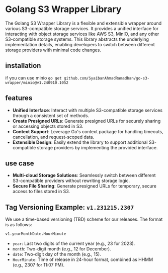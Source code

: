 # Golang S3 Wrapper Library
The Golang S3 Wrapper Library is a flexible and extensible wrapper around various S3-compatible storage services. It provides a unified interface for interacting with object storage services like AWS S3, MinIO, and any other S3-compatible storage systems. This library abstracts the underlying implementation details, enabling developers to switch between different storage providers with minimal code changes.

## installation
if you can use minio
`go get github.com/SyaibanAhmadRamadhan/go-s3-wrapper/minio@v1.240910.1052`

## features
- **Unified Interface**: Interact with multiple S3-compatible storage services through a consistent set of methods.
- **Create Presigned URLs**: Generate presigned URLs for securely sharing or accessing objects stored in S3.
- **Context Support**: Leverage Go's context package for handling timeouts, cancellation, and request-scoped data.
- **Extensible Design**: Easily extend the library to support additional S3-compatible storage providers by implementing the provided interface.

## use case
- **Multi-cloud Storage Solutions**: Seamlessly switch between different S3-compatible providers without rewriting storage logic.
- **Secure File Sharing**: Generate presigned URLs for temporary, secure access to files stored in S3.

## Tag Versioning Example: `v1.231215.2307`
We use a time-based versioning (TBD) scheme for our releases. The format is as follows:
```txt
v1.yearMonthDate.HourMinute
```
- `year`: Last two digits of the current year (e.g., 23 for 2023).
- `month`: Two-digit month (e.g., 12 for December).
- `date`: Two-digit day of the month (e.g., 15).
- `HourMinute`: Time of release in 24-hour format, combined as HHMM (e.g., 2307 for 11:07 PM).